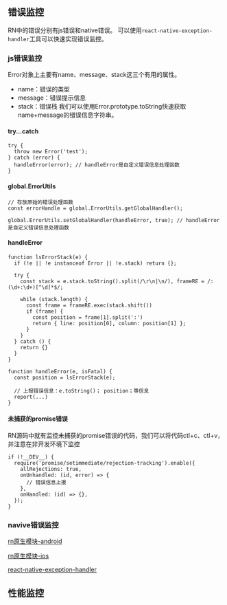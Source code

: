 ## 错误监控
RN中的错误分别有js错误和native错误。
可以使用`react-native-exception-handler`工具可以快速实现错误监控。

### js错误监控
Error对象上主要有name、message、stack这三个有用的属性。
- name：错误的类型
- message：错误提示信息
- stack：错误栈
我们可以使用Error.prototype.toString快速获取name+message的错误信息字符串。

#### try...catch
```
try {
  throw new Error('test');
} catch (error) {
  handleError(error); // handleError是自定义错误信息处理函数
}
```
#### global.ErrorUtils
```
// 存放原始的错误处理函数
const errorHandle = global.ErrorUtils.getGlobalHandler();

global.ErrorUtils.setGlobalHandler(handleError, true); // handleError是自定义错误信息处理函数
```

#### handleError
```
function lsErrorStack(e) {
  if (!e || !e instanceof Error || !e.stack) return {};

  try {
    const stack = e.stack.toString().split(/\r\n|\n/), frameRE = /:(\d+:\d+)[^\d]*$/;
    
    while (stack.length) {
      const frame = frameRE.exec(stack.shift())
      if (frame) {
        const position = frame[1].split(':')
        return { line: position[0], column: position[1] };
      }
    }
  } catch () {
    return {}
  }
}

function handleError(e, isFatal) {
  const position = lsErrorStack(e);
  
  // 上报错误信息：e.toString()； position；等信息
  report(...)
}
```

#### 未捕获的promise错误
RN源码中就有监控未捕获的promise错误的代码，我们可以将代码ctl+c、ctl+v，并注意在非开发环境下监控
```
if (!__DEV__) {
  require('promise/setimmediate/rejection-tracking').enable({
    allRejections: true,
    onUnhandled: (id, error) => {
      // 错误信息上报
    },
    onHandled: (id) => {},
  });
}
```

### navive错误监控
[rn原生模块-android](https://reactnative.cn/docs/native-modules-android)

[rn原生模块-ios](https://reactnative.cn/docs/native-modules-ios)

[react-native-exception-handler](https://www.npmjs.com/package/react-native-exception-handler)

## 性能监控






